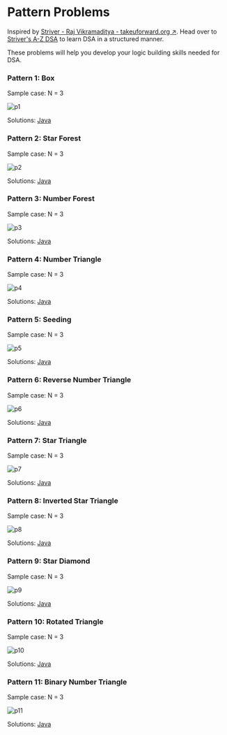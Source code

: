 # Pattern Problems
Inspired by [Striver - Raj Vikramaditya - takeuforward.org ↗️](https://takeuforward.org/). Head over to [Striver's A-Z DSA](https://takeuforward.org/strivers-a2z-dsa-course/strivers-a2z-dsa-course-sheet-2/) to learn DSA in a structured manner.

These problems will help you develop your logic building skills needed for DSA.

### Pattern 1: Box
Sample case: N = 3

![p1](https://takeuforward.org/wp-content/uploads/2022/08/P1.png)

Solutions: [Java](https://github.com/uzayr-iqbal-hamid/pattern-problems/blob/main/01%20-%20Pattern%201%3A%20Box)

### Pattern 2: Star Forest
Sample case: N = 3

![p2](https://takeuforward.org/wp-content/uploads/2022/08/P2.png)

Solutions: [Java](https://github.com/uzayr-iqbal-hamid/pattern-problems/blob/main/02%20-%20Pattern%202%3A%20Star%20Forest)

### Pattern 3: Number Forest
Sample case: N = 3

![p3](https://takeuforward.org/wp-content/uploads/2022/08/P3.png)

Solutions: [Java](https://github.com/uzayr-iqbal-hamid/pattern-problems/blob/main/03%20-%20Pattern%203%3A%20Number%20Forest)

### Pattern 4: Number Triangle
Sample case: N = 3

![p4](https://takeuforward.org/wp-content/uploads/2022/08/P4.png)

Solutions: [Java](https://github.com/uzayr-iqbal-hamid/pattern-problems/blob/main/04%20-%20Pattern%204%3A%20Number%20Triangle)

### Pattern 5: Seeding
Sample case: N = 3

![p5](https://takeuforward.org/wp-content/uploads/2022/08/P5.png)

Solutions: [Java](https://github.com/uzayr-iqbal-hamid/pattern-problems/blob/main/05%20-%20Pattern%205%3A%20Seeding)

### Pattern 6: Reverse Number Triangle
Sample case: N = 3

![p6](https://takeuforward.org/wp-content/uploads/2022/08/P6.png)

Solutions: [Java](https://github.com/uzayr-iqbal-hamid/pattern-problems/blob/main/06%20-%20Pattern%206%3A%20Reverse%20Number%20Triangle)

### Pattern 7: Star Triangle
Sample case: N = 3

![p7](https://takeuforward.org/wp-content/uploads/2022/08/P7.png)

Solutions: [Java](https://github.com/uzayr-iqbal-hamid/pattern-problems/blob/main/07%20-%20Pattern%207%3A%20Star%20Triangle)

### Pattern 8: Inverted Star Triangle
Sample case: N = 3

![p8](https://takeuforward.org/wp-content/uploads/2022/08/P8.png)

Solutions: [Java](https://github.com/uzayr-iqbal-hamid/pattern-problems/blob/main/08%20-%20Pattern%208%3A%20Inverted%20Star%20Triangle)

### Pattern 9: Star Diamond
Sample case: N = 3

![p9](https://takeuforward.org/wp-content/uploads/2022/08/P9.png)

Solutions: [Java](https://github.com/uzayr-iqbal-hamid/pattern-problems/blob/main/09%20-%20Pattern%209%3A%20Start%20Diamond)

### Pattern 10: Rotated Triangle
Sample case: N = 3

![p10](https://takeuforward.org/wp-content/uploads/2022/08/P10.png)

Solutions: [Java](https://github.com/uzayr-iqbal-hamid/pattern-problems/blob/main/10%20-%20Pattern%2010:%20Rotated%20Triangle)

### Pattern 11: Binary Number Triangle
Sample case: N = 3

![p11](https://takeuforward.org/wp-content/uploads/2022/08/P11.png)

Solutions: [Java](https://github.com/uzayr-iqbal-hamid/pattern-problems/blob/main/11%20-%20Pattern%2011%3A%20Binary%20Number%20Triangle)

